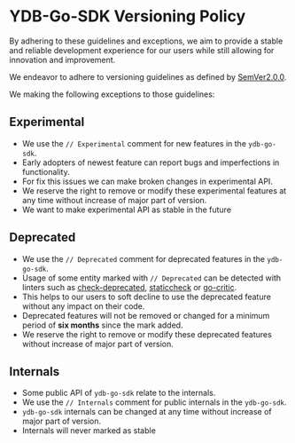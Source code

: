 # YDB-Go-SDK Versioning Policy

By adhering to these guidelines and exceptions, we aim to provide a stable and reliable development experience for our users while still allowing for innovation and improvement.

We endeavor to adhere to versioning guidelines as defined by [SemVer2.0.0](https://semver.org/).

We making the following exceptions to those guidelines:
## Experimental
   - We use the `// Experimental` comment for new features in the `ydb-go-sdk`. 
   - Early adopters of newest feature can report bugs and imperfections in functionality. 
   - For fix this issues we can make broken changes in experimental API. 
   - We reserve the right to remove or modify these experimental features at any time without increase of major part of version.
   - We want to make experimental API as stable in the future
## Deprecated
   - We use the `// Deprecated` comment for deprecated features in the `ydb-go-sdk`.
   - Usage of some entity marked with `// Deprecated` can be detected with linters such as [check-deprecated](https://github.com/black-06/check-deprecated), [staticcheck](https://github.com/dominikh/go-tools/tree/master/cmd/staticcheck) or [go-critic](https://github.com/go-critic/go-critic).
   - This helps to our users to soft decline to use the deprecated feature without any impact on their code.
   - Deprecated features will not be removed or changed for a minimum period of **six months** since the mark added.
   - We reserve the right to remove or modify these deprecated features without increase of major part of version.
## Internals
   - Some public API of `ydb-go-sdk` relate to the internals.
   - We use the `// Internals` comment for public internals in the `ydb-go-sdk`.
   - `ydb-go-sdk` internals can be changed at any time without increase of major part of version.
   - Internals will never marked as stable    
